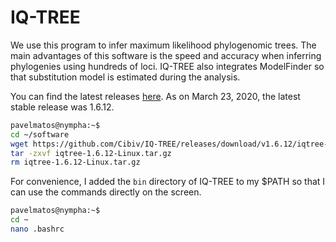 # IQ-TREE
We use this program to infer maximum likelihood phylogenomic trees. The main advantages of this software is the speed and accuracy when inferring phylogenies using hundreds of loci. IQ-TREE also integrates ModelFinder so that substitution model is estimated during the analysis.

You can find the latest releases [here](https://github.com/Cibiv/IQ-TREE/releases). As on March 23, 2020, the latest stable release was 1.6.12.

```bash
pavelmatos@nympha:~$
cd ~/software
wget https://github.com/Cibiv/IQ-TREE/releases/download/v1.6.12/iqtree-1.6.12-Linux.tar.gz
tar -zxvf iqtree-1.6.12-Linux.tar.gz
rm iqtree-1.6.12-Linux.tar.gz
```

For convenience, I added the `bin` directory of IQ-TREE to my $PATH so that I can use the commands directly on the screen.

```bash
pavelmatos@nympha:~$
cd ~
nano .bashrc
```
